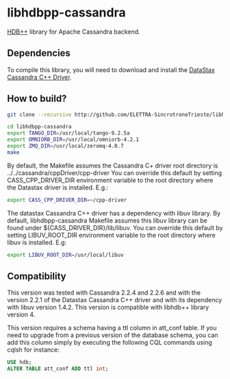 # libhdbpp-cassandra
[HDB++](http://www.tango-controls.org/community/projects/hdbplus) library for Apache Cassandra backend.

## Dependencies
To compile this library, you will need to download and install the [DataStax Cassandra C++ Driver](https://github.com/datastax/cpp-driver).

## How to build?

```bash
git clone --recursive http://github.com/ELETTRA-SincrotroneTrieste/libhdbpp-cassandra.git

cd libhdbpp-cassandra
export TANGO_DIR=/usr/local/tango-9.2.5a
export OMNIORB_DIR=/usr/local/omniorb-4.2.1
export ZMQ_DIR=/usr/local/zeromq-4.0.7
make
```

By default, the Makefile assumes the Cassandra C+ driver root directory is ../../cassandra/cppDriver/cpp-driver
You can override this default by setting CASS_CPP_DRIVER_DIR environment variable to the root directory where the Datastax driver is installed.
E.g.:
```bash
export CASS_CPP_DRIVER_DIR=~/cpp-driver
```

The datastax Cassandra C++ driver has a dependency with libuv library.
By default, libhdbpp-cassandra Makefile assumes this libuv library can be found under ${CASS_DRIVER_DIR}/lib/libuv.
You can override this default by setting LIBUV_ROOT_DIR environment variable to the root directory where libuv is installed.
E.g:
```bash
export LIBUV_ROOT_DIR=/usr/local/libuv
```

## Compatibility
This version was tested with Cassandra 2.2.4 and 2.2.6 and with the version 2.2.1 of the Datastax Cassandra C++ driver and with its dependency with libuv version 1.4.2.
This version is compatible with libhdb++ library version 4.

This version requires a schema having a ttl column in att_conf table.
If you need to upgrade from a previous version of the database schema, you can add this column simply by executing the following CQL commands using cqlsh for instance:

```SQL
USE hdb;
ALTER TABLE att_conf ADD ttl int;
```

